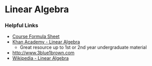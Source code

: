 # Linear Algebra

### Helpful Links

 - [Course Formula Sheet](https://d18ky98rnyall9.cloudfront.net/PoPGwxvuEein8Q5msPYVqg_3edb0e701bee11e8a3bbdda3bd061ec3_maths4ml-linearalgebra-formula.pdf?Expires=1611792000&Signature=OAK5d3cccDF7mmuZ6PkVYXt~gewmX1KZfcl7xEUDTHpaXLmKvClFKiBkE3UQOdcYqDv1B1zfl3Dho3HplWU30D5t4XC0~ARpas-VkgNIKM995drsp7~mErfeejghB07KjNUxFGpI33mWuf5xq5t5AdogWvGcnHs3GX~YVN14~is_&Key-Pair-Id=APKAJLTNE6QMUY6HBC5A)
 - [Khan Academy - Linear Algebra](https://www.khanacademy.org/math/linear-algebra)
   - Great resource up to 1st or 2nd year undergraduate material
 - http://www.3blue1brown.com
 - [Wikipedia - Linear Algebra](https://en.wikipedia.org/wiki/Linear_algebra)

